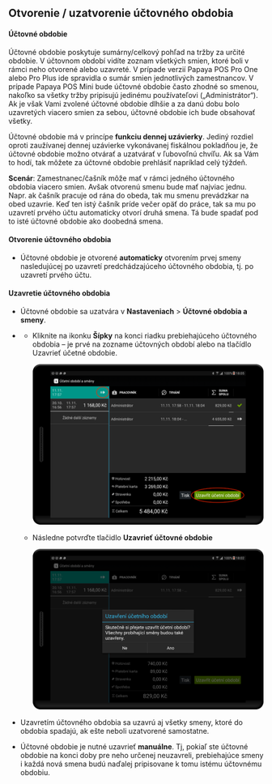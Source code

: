 ## Otvorenie \/ uzatvorenie účtovného obdobia

#### Účtovné obdobie

Účtovné obdobie poskytuje sumárny\/celkový pohľad na tržby za určité obdobie. V účtovnom období vidíte zoznam všetkých smien, ktoré boli v rámci neho otvorené alebo uzavreté. V prípade verzií Papaya POS Pro One alebo Pro Plus ide spravidla o sumár smien jednotlivých zamestnancov. V prípade Papaya POS Mini bude účtovné obdobie často zhodné so smenou, nakoľko sa všetky tržby pripisujú jedinému používateľovi \(„Administrátor“\). Ak je však Vami zvolené účtovné obdobie dlhšie a za danú dobu bolo uzavretých viacero smien za sebou, účtovné obdobie ich bude obsahovať všetky.

Účtovné obdobie má v princípe **funkciu dennej uzávierky**. Jediný rozdiel oproti zaužívanej dennej uzávierke vykonávanej fiskálnou pokladňou je, že účtovné obdobie možno otvárať a uzatvárať v ľubovoľnú chvíľu. Ak sa Vám to hodí, tak môžete za účtovné obdobie prehlásiť napríklad celý týždeň.

**Scenár**: Zamestnanec\/čašník môže mať v rámci jedného účtovného obdobia viacero smien. Avšak otvorenú smenu bude mať najviac jednu. Napr. ak čašník pracuje od rána do obeda, tak mu smenu prevádzkar na obed uzavrie. Keď ten istý čašník príde večer opäť do práce, tak sa mu po uzavretí prvého účtu automaticky otvorí druhá smena. Tá bude spadať pod to isté účtovné obdobie ako doobedná smena.

#### Otvorenie účtovného obdobia

* Účtovné obdobie je otvorené **automaticky** otvorením prvej smeny nasledujúcej po uzavretí predchádzajúceho účtovného obdobia, tj. po uzavretí prvého účtu.

#### Uzavretie účtovného obdobia

* Účtovné obdobie sa uzatvára v **Nastaveniach** &gt; **Účtovné obdobia a smeny**.

* * Kliknite na ikonku **Šípky** na konci riadku prebiehajúceho účtovného obdobia – je prvé na zozname účtovných období alebo na tlačídlo Uzavrieť účetné obdobie.

    ![](/assets/homescreen2.png)

  * Následne potvrďte tlačidlo **Uzavrieť účtovné obdobie**

    ![](/assets/obdobie.png)


* Uzavretím účtovného obdobia sa uzavrú aj všetky smeny, ktoré do obdobia spadajú, ak ešte neboli uzatvorené samostatne.

* Účtovné obdobie je nutné uzavrieť **manuálne**. Tj, pokiaľ ste účtovné obdobie na konci doby pre neho určenej neuzavreli, prebiehajúce smeny i každá nová smena budú naďalej pripisovane k tomu istému účtovnému obdobiu.


